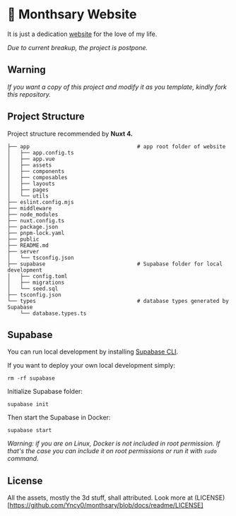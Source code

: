 # 💖 Monthsary Website 
It is just a dedication [website](https://monthsary-web.nuxt.dev/) for the love of my life.

*Due to current breakup, the project is postpone.*

## Warning
*If you want a copy of this project and modify it as you template, kindly fork this repository.*

## Project Structure
Project structure recommended by **Nuxt 4.**
```
├── app                                  # app root folder of website
│   ├── app.config.ts          
│   ├── app.vue
│   ├── assets
│   ├── components
│   ├── composables
│   ├── layouts
│   ├── pages
│   └── utils
├── eslint.config.mjs
├── middleware
├── node_modules
├── nuxt.config.ts
├── package.json
├── pnpm-lock.yaml
├── public
├── README.md
├── server
│   └── tsconfig.json
├── supabase                             # Supabase folder for local development
│   ├── config.toml
│   ├── migrations
│   └── seed.sql
├── tsconfig.json
└── types                                # database types generated by Supabase
    └── database.types.ts
```

## Supabase
You can run local development by installing [Supabase CLI](https://supabase.com/docs/guides/local-development/cli/getting-started).

If you want to deploy your own local development simply:
```
rm -rf supabase
```

Initialize Supabase folder:
```
supabase init
```

Then start the Supabase in Docker:
```
supabase start
```

*Warning: if you are on Linux, Docker is not included in root permission. If that's the case you can include it on root permissions or run it with ```sudo``` command.*

## License
All the assets, mostly the 3d stuff, shall attributed. Look more at (LICENSE)[https://github.com/Yncy0/monthsary/blob/docs/readme/LICENSE]
